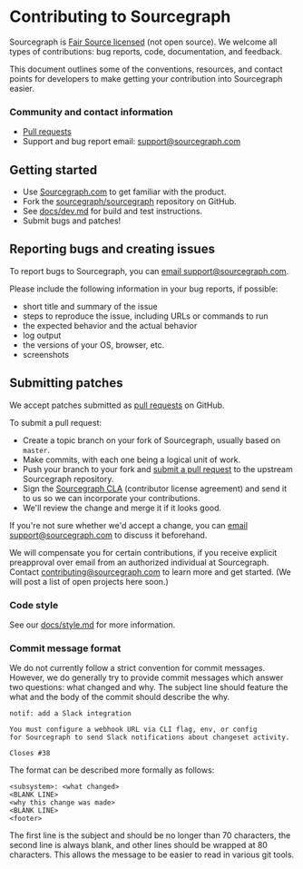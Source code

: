 # Contributing to Sourcegraph

Sourcegraph is [Fair Source licensed](https://fair.io) (not open
source). We welcome all types of contributions: bug reports, code,
documentation, and feedback.

This document outlines some of the conventions, resources, and contact
points for developers to make getting your contribution into
Sourcegraph easier.

### Community and contact information

* [Pull requests](https://github.com/sourcegraph/sourcegraph/pulls)
* Support and bug report email: [support@sourcegraph.com](mailto:support@sourcegraph.com)

## Getting started

* Use [Sourcegraph.com](https://sourcegraph.com) to get familiar with
  the product.
* Fork the
  [sourcegraph/sourcegraph](https://github.com/sourcegraph/sourcegraph)
  repository on GitHub.
* See [docs/dev.md](./docs/dev.md) for build and test instructions.
* Submit bugs and patches!

## Reporting bugs and creating issues

To report bugs to Sourcegraph, you can
[email support@sourcegraph.com](mailto:support@sourcegraph.com).

Please include the following information in your bug reports, if
possible:

* short title and summary of the issue
* steps to reproduce the issue, including URLs or commands to run
* the expected behavior and the actual behavior
* log output
* the versions of your OS, browser, etc.
* screenshots

## Submitting patches

We accept patches submitted as
[pull requests](https://github.com/sourcegraph/sourcegraph/pulls) on
GitHub.

To submit a pull request:

* Create a topic branch on your fork of Sourcegraph, usually based on
  `master`.
* Make commits, with each one being a logical unit of work.
* Push your branch to your fork and
  [submit a pull request](https://github.com/sourcegraph/sourcegraph/pulls)
  to the upstream Sourcegraph repository.
* Sign the [Sourcegraph CLA](./dev/CLA.txt) (contributor license
  agreement) and send it to us so we can incorporate your
  contributions.
* We'll review the change and merge it if it looks good.

If you're not sure whether we'd accept a change, you can
[email support@sourcegraph.com](mailto:support@sourcegraph.com) to
discuss it beforehand.

We will compensate you for certain contributions, if you receive
explicit preapproval over email from an authorized individual at
Sourcegraph. Contact
[contributing@sourcegraph.com](mailto:contributing@sourcegraph.com) to
learn more and get started. (We will post a list of open projects here
soon.)

### Code style

See our [docs/style.md](docs/style.md) for more information.

### Commit message format

We do not currently follow a strict convention for commit
messages. However, we do generally try to provide commit messages
which answer two questions: what changed and why. The subject line
should feature the what and the body of the commit should describe the
why.

```
notif: add a Slack integration

You must configure a webhook URL via CLI flag, env, or config
for Sourcegraph to send Slack notifications about changeset activity.

Closes #38
```

The format can be described more formally as follows:

```
<subsystem>: <what changed>
<BLANK LINE>
<why this change was made>
<BLANK LINE>
<footer>
```

The first line is the subject and should be no longer than 70
characters, the second line is always blank, and other lines should be
wrapped at 80 characters. This allows the message to be easier to
read in various git tools.
